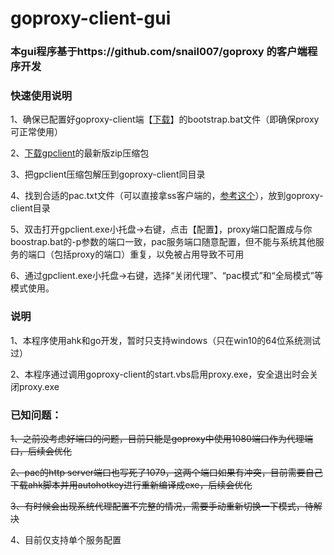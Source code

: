 # goproxy-client-gui
### 本gui程序基于https://github.com/snail007/goproxy 的客户端程序开发

### 快速使用说明

1、确保已配置好goproxy-client端【[下载](https://github.com/snail007/goproxy/releases)】的bootstrap.bat文件（即确保proxy可正常使用）

2、[下载gpclient](https://github.com/fuhuo/goproxy-client-gui/releases)的最新版zip压缩包

3、把gpclient压缩包解压到goproxy-client同目录

4、找到合适的pac.txt文件（可以直接拿ss客户端的，[参考这个](https://github.com/fuhuo/pac/blob/master/pac.txt)），放到goproxy-client目录

5、双击打开gpclient.exe小托盘->右键，点击【配置】，proxy端口配置成与你boostrap.bat的-p参数的端口一致，pac服务端口随意配置，但不能与系统其他服务的端口（包括proxy的端口）重复，以免被占用导致不可用

6、通过gpclient.exe小托盘->右键，选择“关闭代理”、“pac模式”和“全局模式”等模式使用。

### 说明

1、本程序使用ahk和go开发，暂时只支持windows（只在win10的64位系统测试过）

2、本程序通过调用goproxy-client的start.vbs启用proxy.exe，安全退出时会关闭proxy.exe

### 已知问题：

~~1、之前没考虑好端口的问题，目前只能是goproxy中使用1080端口作为代理端口，后续会优化~~

~~2、pac的http server端口也写死了1079，这两个端口如果有冲突，目前需要自己下载ahk脚本并用autohotkey进行重新编译成exe，后续会优化~~

~~3、有时候会出现系统代理配置不完整的情况，需要手动重新切换一下模式，待解决~~

4、目前仅支持单个服务配置

